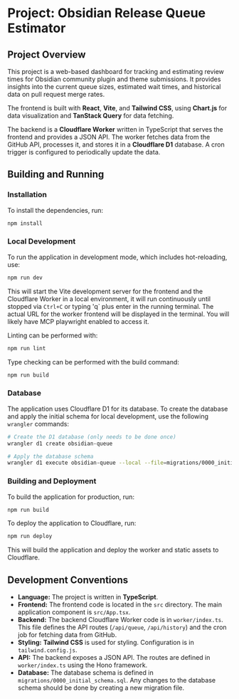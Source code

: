 # Project: Obsidian Release Queue Estimator

## Project Overview

This project is a web-based dashboard for tracking and estimating review times for Obsidian community plugin and theme submissions. It provides insights into the current queue sizes, estimated wait times, and historical data on pull request merge rates.

The frontend is built with **React**, **Vite**, and **Tailwind CSS**, using **Chart.js** for data visualization and **TanStack Query** for data fetching.

The backend is a **Cloudflare Worker** written in TypeScript that serves the frontend and provides a JSON API. The worker fetches data from the GitHub API, processes it, and stores it in a **Cloudflare D1** database. A cron trigger is configured to periodically update the data.

## Building and Running

### Installation

To install the dependencies, run:

```bash
npm install
```

### Local Development

To run the application in development mode, which includes hot-reloading, use:

```bash
npm run dev
```

This will start the Vite development server for the frontend and the Cloudflare Worker in a local environment, it will run continuously until stopped via `Ctrl+C` or typing 'q` plus enter in the running terminal. The actual URL for the worker frontend will be displayed in the terminal. You will likely have MCP playwright enabled to access it.

Linting can be performed with:

```bash
npm run lint
```

Type checking can be performed with the build command:

```bash
npm run build
```

### Database

The application uses Cloudflare D1 for its database. To create the database and apply the initial schema for local development, use the following `wrangler` commands:

```bash
# Create the D1 database (only needs to be done once)
wrangler d1 create obsidian-queue

# Apply the database schema
wrangler d1 execute obsidian-queue --local --file=migrations/0000_initial_schema.sql
```

### Building and Deployment

To build the application for production, run:

```bash
npm run build
```

To deploy the application to Cloudflare, run:

```bash
npm run deploy
```

This will build the application and deploy the worker and static assets to Cloudflare.

## Development Conventions

*   **Language:** The project is written in **TypeScript**.
*   **Frontend:** The frontend code is located in the `src` directory. The main application component is `src/App.tsx`.
*   **Backend:** The backend Cloudflare Worker code is in `worker/index.ts`. This file defines the API routes (`/api/queue`, `/api/history`) and the cron job for fetching data from GitHub.
*   **Styling:** **Tailwind CSS** is used for styling. Configuration is in `tailwind.config.js`.
*   **API:** The backend exposes a JSON API. The routes are defined in `worker/index.ts` using the Hono framework.
*   **Database:** The database schema is defined in `migrations/0000_initial_schema.sql`. Any changes to the database schema should be done by creating a new migration file.
